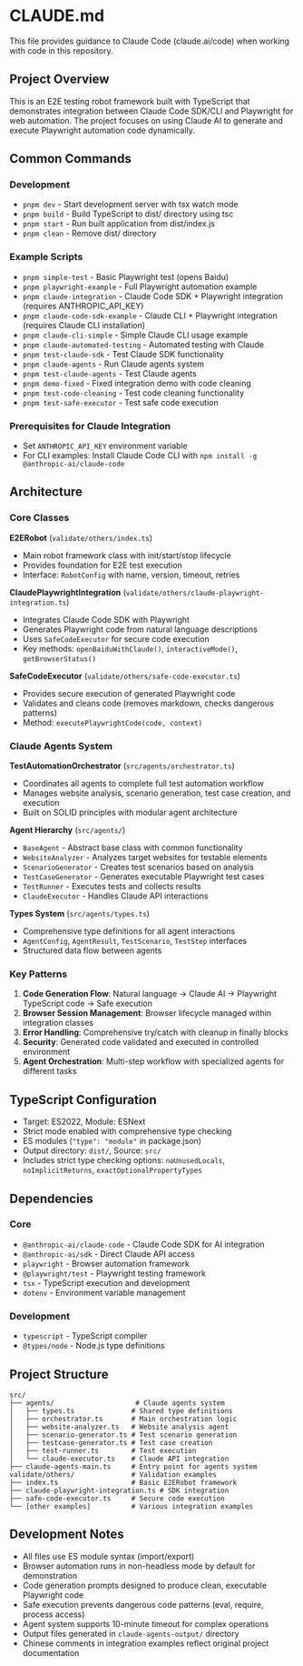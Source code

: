 # CLAUDE.md

This file provides guidance to Claude Code (claude.ai/code) when working with code in this repository.

## Project Overview

This is an E2E testing robot framework built with TypeScript that demonstrates integration between Claude Code SDK/CLI and Playwright for web automation. The project focuses on using Claude AI to generate and execute Playwright automation code dynamically.

## Common Commands

### Development
- `pnpm dev` - Start development server with tsx watch mode
- `pnpm build` - Build TypeScript to dist/ directory using tsc
- `pnpm start` - Run built application from dist/index.js
- `pnpm clean` - Remove dist/ directory

### Example Scripts
- `pnpm simple-test` - Basic Playwright test (opens Baidu)
- `pnpm playwright-example` - Full Playwright automation example
- `pnpm claude-integration` - Claude Code SDK + Playwright integration (requires ANTHROPIC_API_KEY)
- `pnpm claude-code-sdk-example` - Claude CLI + Playwright integration (requires Claude CLI installation)
- `pnpm claude-cli-simple` - Simple Claude CLI usage example
- `pnpm claude-automated-testing` - Automated testing with Claude
- `pnpm test-claude-sdk` - Test Claude SDK functionality
- `pnpm claude-agents` - Run Claude agents system
- `pnpm test-claude-agents` - Test Claude agents
- `pnpm demo-fixed` - Fixed integration demo with code cleaning
- `pnpm test-code-cleaning` - Test code cleaning functionality
- `pnpm test-safe-executor` - Test safe code execution

### Prerequisites for Claude Integration
- Set `ANTHROPIC_API_KEY` environment variable
- For CLI examples: Install Claude Code CLI with `npm install -g @anthropic-ai/claude-code`

## Architecture

### Core Classes

**E2ERobot** (`validate/others/index.ts`)
- Main robot framework class with init/start/stop lifecycle
- Provides foundation for E2E test execution
- Interface: `RobotConfig` with name, version, timeout, retries

**ClaudePlaywrightIntegration** (`validate/others/claude-playwright-integration.ts`)
- Integrates Claude Code SDK with Playwright
- Generates Playwright code from natural language descriptions
- Uses `SafeCodeExecutor` for secure code execution
- Key methods: `openBaiduWithClaude()`, `interactiveMode()`, `getBrowserStatus()`

**SafeCodeExecutor** (`validate/others/safe-code-executor.ts`)
- Provides secure execution of generated Playwright code
- Validates and cleans code (removes markdown, checks dangerous patterns)
- Method: `executePlaywrightCode(code, context)`

### Claude Agents System

**TestAutomationOrchestrator** (`src/agents/orchestrator.ts`)
- Coordinates all agents to complete full test automation workflow
- Manages website analysis, scenario generation, test case creation, and execution
- Built on SOLID principles with modular agent architecture

**Agent Hierarchy** (`src/agents/`)
- `BaseAgent` - Abstract base class with common functionality
- `WebsiteAnalyzer` - Analyzes target websites for testable elements
- `ScenarioGenerator` - Creates test scenarios based on analysis
- `TestCaseGenerator` - Generates executable Playwright test cases
- `TestRunner` - Executes tests and collects results
- `ClaudeExecutor` - Handles Claude API interactions

**Types System** (`src/agents/types.ts`)
- Comprehensive type definitions for all agent interactions
- `AgentConfig`, `AgentResult`, `TestScenario`, `TestStep` interfaces
- Structured data flow between agents

### Key Patterns

1. **Code Generation Flow**: Natural language → Claude AI → Playwright TypeScript code → Safe execution
2. **Browser Session Management**: Browser lifecycle managed within integration classes
3. **Error Handling**: Comprehensive try/catch with cleanup in finally blocks
4. **Security**: Generated code validated and executed in controlled environment
5. **Agent Orchestration**: Multi-step workflow with specialized agents for different tasks

## TypeScript Configuration

- Target: ES2022, Module: ESNext
- Strict mode enabled with comprehensive type checking
- ES modules (`"type": "module"` in package.json)
- Output directory: `dist/`, Source: `src/`
- Includes strict type checking options: `noUnusedLocals`, `noImplicitReturns`, `exactOptionalPropertyTypes`

## Dependencies

### Core
- `@anthropic-ai/claude-code` - Claude Code SDK for AI integration
- `@anthropic-ai/sdk` - Direct Claude API access
- `playwright` - Browser automation framework
- `@playwright/test` - Playwright testing framework
- `tsx` - TypeScript execution and development
- `dotenv` - Environment variable management

### Development
- `typescript` - TypeScript compiler
- `@types/node` - Node.js type definitions

## Project Structure

```
src/
├── agents/                    # Claude agents system
│   ├── types.ts              # Shared type definitions
│   ├── orchestrator.ts       # Main orchestration logic
│   ├── website-analyzer.ts   # Website analysis agent
│   ├── scenario-generator.ts # Test scenario generation
│   ├── testcase-generator.ts # Test case creation
│   ├── test-runner.ts        # Test execution
│   └── claude-executor.ts    # Claude API integration
├── claude-agents-main.ts     # Entry point for agents system
validate/others/              # Validation examples
├── index.ts                  # Basic E2ERobot framework
├── claude-playwright-integration.ts # SDK integration
├── safe-code-executor.ts     # Secure code execution
└── [other examples]          # Various integration examples
```

## Development Notes

- All files use ES module syntax (import/export)
- Browser automation runs in non-headless mode by default for demonstration
- Code generation prompts designed to produce clean, executable Playwright code
- Safe execution prevents dangerous code patterns (eval, require, process access)
- Agent system supports 10-minute timeout for complex operations
- Output files generated in `claude-agents-output/` directory
- Chinese comments in integration examples reflect original project documentation